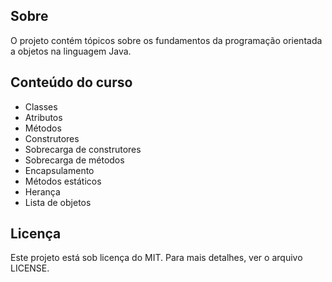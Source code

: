 ## Sobre
O projeto contém tópicos sobre os fundamentos da programação orientada a objetos na linguagem Java.

## Conteúdo do curso
* Classes
* Atributos
* Métodos
* Construtores
* Sobrecarga de construtores
* Sobrecarga de métodos
* Encapsulamento
* Métodos estáticos
* Herança
* Lista de objetos

## Licença
Este projeto está sob licença do MIT. Para mais detalhes, ver o arquivo LICENSE.
